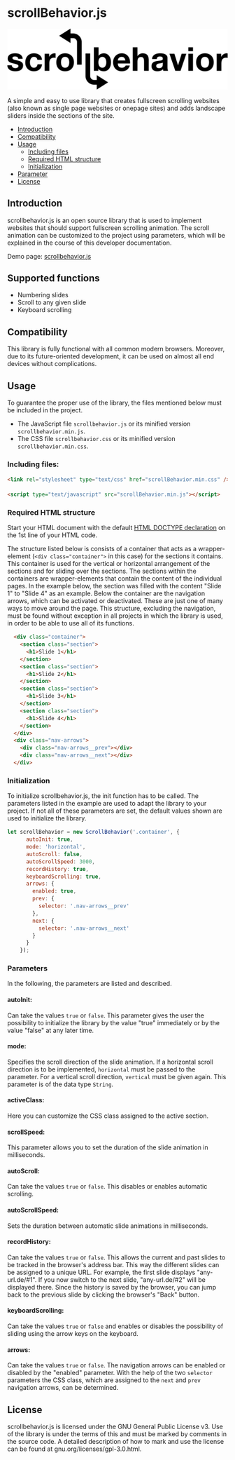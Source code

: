# scrollBehavior.js

![preview](https://raw.githubusercontent.com/dagrox/scrollBehavior.js/master/assets/png/Logo_schwarz.png)

A simple and easy to use library that creates fullscreen scrolling websites (also known as single page websites or onepage sites) and adds landscape sliders inside the sections of the site.

- [Introduction](https://github.com/dagrox/scrollbehavior.js#introduction)
- [Compatibility](https://github.com/dagrox/scrollbehavior.js#compatibility)
- [Usage](https://github.com/dagrox/scrollbehavior.js#usage)
  - [Including files](https://github.com/dagrox/scrollbehavior.js#including-files)
  - [Required HTML structure](https://github.com/dagrox/scrollbehavior.js#html-structure)
  - [Initialization](https://github.com/dagrox/scrollbehavior.js#initialization)
- [Parameter](https://github.com/dagrox/scrollbehavior.js#parameter)
- [License](https://github.com/dagrox/scrollbehavior.js#license)


## Introduction
scrollbehavior.js is an open source library that is used to implement websites that should support fullscreen scrolling animation. The scroll animation can be customized to the project using parameters, which will be explained in the course of this developer documentation.

Demo page: [scrollbehavior.js](https://www.bitloft.de/showroom/scrollBehavior/example/index.html)

## Supported functions
- Numbering slides
- Scroll to any given slide
- Keyboard scrolling


## Compatibility
This library is fully functional with all common modern browsers. Moreover, due to its future-oriented development, it can be used on almost all end devices without complications. 

## Usage
To guarantee the proper use of the library, the files mentioned below must be included in the project.
 - The JavaScript file `scrollbehavior.js` or its minified version `scrollbehavior.min.js`.
- The CSS file `scrollbehavior.css` or its minified version `scrollbehavior.min.css`.

### Including files:
```html
<link rel="stylesheet" type="text/css" href="scrollBehavior.min.css" />

<script type="text/javascript" src="scrollBehavior.min.js"></script>
```

### Required HTML structure
Start your HTML document with the default [HTML DOCTYPE declaration](https://www.w3schools.com/tags/tag_doctype.asp) on the 1st line of your HTML code.

The structure listed below is consists of a container that acts as a wrapper-element (`<div class="container">` in this case) for the sections it contains. This container is used for the vertical or horizontal arrangement of the sections and for sliding over the sections. The sections within the containers are wrapper-elements that contain the content of the individual pages. In the example below, the section was filled with the content "Slide 1" to "Slide 4" as an example. Below the container are the navigation arrows, which can be activated or deactivated. These are just one of many ways to move around the page. This structure, excluding the navigation, must be found without exception in all projects in which the library is used, in order to be able to use all of its functions.

```html
  <div class="container">
    <section class="section">
      <h1>Slide 1</h1>
    </section>
    <section class="section">
      <h1>Slide 2</h1>
    </section>
    <section class="section">
      <h1>Slide 3</h1>
    </section>
    <section class="section">
      <h1>Slide 4</h1>
    </section>
  </div>
  <div class="nav-arrows">
    <div class="nav-arrows__prev"></div>
    <div class="nav-arrows__next"></div>
  </div>
```

### Initialization

To initialize scrollbehavior.js, the init function has to be called. The parameters listed in the example are used to adapt the library to your project. If not all of these parameters are set, the default values shown are used to initialize the library.

```javascript
let scrollBehavior = new ScrollBehavior('.container', {
      autoInit: true,
      mode: 'horizontal',
      autoScroll: false,
      autoScrollSpeed: 3000,
      recordHistory: true,
      keyboardScrolling: true,
      arrows: {
        enabled: true,
        prev: {
          selector: '.nav-arrows__prev'
        },
        next: {
          selector: '.nav-arrows__next'
        }
      }
    });
```

### Parameters
In the following, the parameters are listed and described.

#### autoInit:
Can take the values `true` or `false`. This parameter gives the user the possibility to initialize the library by the value "true" immediately or by the value "false" at any later time.

#### mode:
Specifies the scroll direction of the slide animation. If a horizontal scroll direction is to be implemented, `horizontal` must be passed to the parameter. For a vertical scroll direction, `vertical` must be given again. This parameter is of the data type `String`.

#### activeClass:
Here you can customize the CSS class assigned to the active section.

#### scrollSpeed:
This parameter allows you to set the duration of the slide animation in milliseconds. 

#### autoScroll:
Can take the values `true` or `false`. This disables or enables automatic scrolling.

#### autoScrollSpeed:
Sets the duration between automatic slide animations in milliseconds.

#### recordHistory:
Can take the values `true` or `false`. This allows the current and past slides to be tracked in the browser's address bar. This way the different slides can be assigned to a unique URL. For example, the first slide displays "any-url.de/#1". If you now switch to the next slide, "any-url.de/#2" will be displayed there. Since the history is saved by the browser, you can jump back to the previous slide by clicking the browser's "Back" button.

#### keyboardScrolling:
Can take the values `true` or `false` and enables or disables the possibility of sliding using the arrow keys on the keyboard.

#### arrows:
Can take the values `true` or `false`. The navigation arrows can be enabled or disabled by the "enabled" parameter. With the help of the two `selector` parameters the CSS class, which are assigned to the `next` and `prev` navigation arrows, can be determined. 

## License
scrollbehavior.js is licensed under the GNU General Public License v3. Use of the library is under the terms of this and must be marked by comments in the source code. A detailed description of how to mark and use the license can be found at gnu.org/licenses/gpl-3.0.html.
